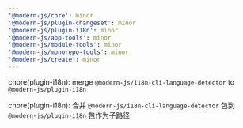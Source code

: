 ```yaml
---
'@modern-js/core': minor
'@modern-js/plugin-changeset': minor
'@modern-js/plugin-i18n': minor
'@modern-js/app-tools': minor
'@modern-js/module-tools': minor
'@modern-js/monorepo-tools': minor
'@modern-js/create': minor
---
```


chore(plugin-i18n): merge `@modern-js/i18n-cli-language-detector` to `@modern-js/plugin-i18n`

chore(plugin-i18n): 合并 `@modern-js/i18n-cli-language-detector` 包到 `@modern-js/plugin-i18n` 包作为子路径
